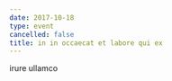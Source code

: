 ```yaml
---
date: 2017-10-18
type: event
cancelled: false
title: in in occaecat et labore qui ex
---
```

irure ullamco